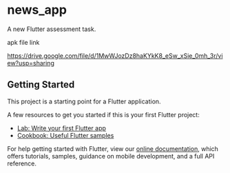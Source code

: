 # news_app

A new Flutter assessment task.

apk file link

https://drive.google.com/file/d/1MwWJozDz8haKYkK8_eSw_xSie_0mh_3r/view?usp=sharing

## Getting Started

This project is a starting point for a Flutter application.

A few resources to get you started if this is your first Flutter project:

- [Lab: Write your first Flutter app](https://flutter.dev/docs/get-started/codelab)
- [Cookbook: Useful Flutter samples](https://flutter.dev/docs/cookbook)

For help getting started with Flutter, view our
[online documentation](https://flutter.dev/docs), which offers tutorials,
samples, guidance on mobile development, and a full API reference.
